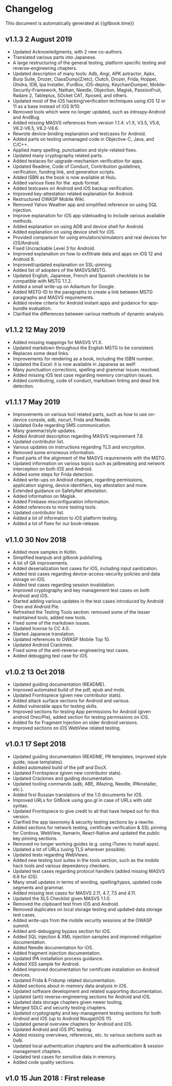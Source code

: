 # Changelog

This document is automatically generated at {{gitbook.time}}

## v1.1.3 2 August 2019

- Updated Acknowledgments, with 2 new co-authors.
- Translated various parts into Japanese.
- A large restructuring of the general testing, platform specific testing and reverse-engineering chapters.
- Updated description of many tools: Adb, Angr, APK axtractor, Apkx, Burp Suite, Drozer, ClassDump(Z/etc), Clutch, Drozer, Frida, Hopper, Ghidra, IDB, Ipa Installer, iFunBox, iOS-deploy, KeychainDumper, Mobile-Security-Framework, Nathan, Needle, Objection, Magisk, PassionFruit, Radare 2, Tableplus, SOcket CAT, Xposed, and others.
- Updated most of the iOS hacking/verification techniques using iOS 12 or 11 as a base instead of iOS 9/10.
- Removed tools which were no longer updated, such as introspy-Android and AndBug.
- Added missing MASVS references from version 1.1.4: v1.X, V3.5, V5.6, V6.2-V6.5, V8.2-V8.6.
- Rewrote device-binding explanation and testcases for Android.
- Added parts on testing unmanaged code in Objective-C, Java, and C/C++.
- Applied many spelling, punctuation and style-related fixes.
- Updated many cryptography related parts.
- Added testaces for upgrade-mechanism verification for apps.
- Updated Readme, Code of Conduct, Contribution guidelines, verification, funding link, and generation scripts.
- Added ISBN as the book is now available at Hulu.
- Added various fixes for the .epub format.
- Added testcases on Android and iOS backup verification.
- Improved key-attestation related explanation for Android.
- Restructured OWASP Mobile Wiki.
- Removed Yahoo Weather app and simplified reference on using SQL injection.
- Improve explanation for iOS app sideloading to include various available methods.
- Added explanation on using ADB and device shell for Android.
- Added explanation on using device shell for iOS.
- Provided comparison for using emulators/simulators and real devices for iOS/Android.
- Fixed Uncrackable Level 3 for Android.
- Improved explanation on how to exfiltrate data and apps on iOS 12 and Android 8.
- Improved/updated explanation on SSL-pinning.
- Added list of adopters of the MASVS/MSTG.
- Updated English, Japanese, French and Spanish checklists to be compatible with MSTG 1.1.2.
- Added a small write-up on Adiantum for Google.
- Added MSTG-ID to the paragraphs to create a link between MSTG paragraphs and MASVS requirements.
- Added review criteria for Android instant apps and guidance for app-bundle evaluation.
- Clarified the differences between various methods of dynamic analysis.

## v1.1.2 12 May 2019

- Added missing mappings for MASVS V1.X.
- Updated markdown throughout the English MSTG to be consistent.
- Replaces some dead links.
- Improvements for rendering as a book, including the ISBN number.
- Updated the Excel: it is now available in Japanese as well!
- Many punctuation corrections, spelling and grammar issues resolved.
- Added missing iOS test case regarding memory corruption issues.
- Added contributing, code of conduct, markdown linting and dead link detection.

## v1.1.1 7 May 2019

- Improvements on various tool related parts, such as how to use on-device console, adb, nscurl, Frida and Needle.
- Updated 0x4e regarding SMS communication.
- Many grammar/style updates.
- Added Android description regarding MASVS requirement 7.8.
- Updated contributor list.
- Various updates on instructions regarding TLS and encryption.
- Removed some erroneous information.
- Fixed parts of the alignment of the MASVS requirements with the MSTG.
- Updated information on various topics such as jailbreaking and network interception on both iOS and Android.
- Added some steps for Frida detection.
- Added write-ups on Android changes, regarding permissions, application signing, device identifiers, key attestation and more.
- Extended guidance on SafetyNet attestation.
- Added information on Magisk.
- Added Firebase misconfiguration information.
- Added references to more testing tools.
- Updated contributor list.
- Added a lot of information to iOS platform testing.
- Added a lot of fixes for our book-release.

## v1.1.0 30 Nov 2018

- Added more samples in Kotlin.
- Simplified leanpub and gitbook publishing.
- A lot of QA improvements.
- Added deserialization test cases for iOS, including input sanitization.
- Added test cases regarding device-access-security policies and data storage on iOS.
- Added test cases regarding session invalidation.
- Improved cryptography and key management test cases on both Android and iOS.
- Started adding various updates in the test cases introduced by Android Oreo and Android Pie.
- Refreshed the Testing Tools section: removed some of the lesser maintained tools, added new tools.
- Fixed some of the markdown issues.
- Updated license to CC 4.0.
- Started Japanese translation.
- Updated references to OWASP Mobile Top 10.
- Updated Android Crackmes.
- Fixed some of the anti-reverse-engineering test cases.
- Added debugging test case for iOS.

## v1.0.2 13 Oct 2018

- Updated guiding documentation (README).
- Improved automated build of the pdf, epub and mobi.
- Updated Frontispiece (given new contributor stats).
- Added attack surface sections for Android and various.
- Added vulnerable apps for testing skills.
- Improved sections for testing App permissions for Android (given android Oreo/Pie), added section for testing permissions on iOS.
- Added fix for Fragment Injection on older Android versions.
- Improved sections on iOS WebView related testing.

## v1.0.1 17 Sept 2018

- Updated guiding documentation (README, PR templates, improved style guide, issue templates).
- Added automated build of the pdf and DocX.
- Updated Frontispiece (given new contributor stats).
- Updated Crackmes and guiding documentation.
- Updated tooling commands (adb, ABE, iMazing, Needle, IPAinstaller, etc.).
- Added first Russian translations of the 1.0 documents for iOS.
- Improved URLs for GitBook using goo.gl in case of URLs with odd syntax.
- Updated Frontispiece to give credit to all that have helped out for this version.
- Clarified the app taxonomy & security testing sections by a rewrite.
- Added sections for network testing, certificate verification & SSL pinning for Cordova, WebView, Xamarin, React-Native and updated the public key pinning sections.
- Removed no longer working guides (e.g. using iTunes to install apps).
- Updated a lot of URLs (using TLS wherever possible).
- Updated tests regarding WebViews.
- Added new testing tool suites in the tools section, such as the mobile hack tools and various dependency checkers.
- Updated test cases regarding protocol handlers (added missing MASVS 6.6 for iOS).
- Many small updates in terms of wording, spelling/typos, updated code segments and grammar.
- Added missing test cases for MASVS 2.11, 4.7, 7.5 and 4.11.
- Updated the XLS Checklist given MASVS 1.1.0.
- Removed the clipboard test from iOS and Android.
- Removed duplicates on local storage testing and updated data storage test cases.
- Added write-ups from the mobile security sessions at the OWASP summit.
- Added anti-debugging bypass section for iOS.
- Added SQL injection & XML injection samples and improved mitigation documentation.
- Added Needle documentation for iOS.
- Added fragment injection documentation.
- Updated IPA installation process guidance.
- Added XSS sample for Android.
- Added improved documentation for certificate installation on Android devices.
- Updated Frida & Fridump related documentation.
- Added sections about in-memory data analysis in iOS.
- Updated software development and related supporting documentation.
- Updated (anti) reverse-engineering sections for Android and iOS.
- Updated data storage chapters given newer tooling.
- Merged SDLC and security testing chapters.
- Updated cryptography and key-management testing sections for both Android and iOS (up to Android Nougat/iOS 11).
- Updated general overview chapters for Android and iOS.
- Updated Android and iOS IPC testing.
- Added missing overviews, references, etc. to various sections such as 0x6i.
- Updated local authentication chapters and the authentication & session management chapters.
- Updated test cases for sensitive data in memory.
- Added code quality sections.

## v1.0 15 Jun 2018 : First release

